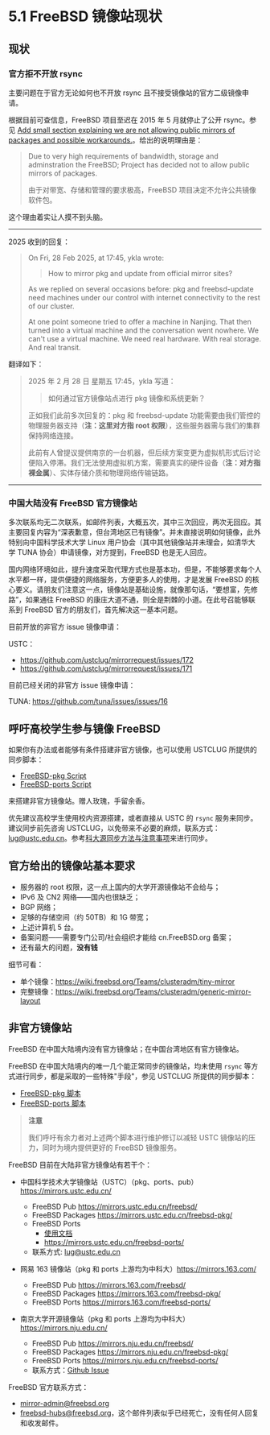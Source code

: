 # 5.1 FreeBSD 镜像站现状

## 现状

### 官方拒不开放 rsync

主要问题在于官方无论如何也不开放 rsync 且不接受镜像站的官方二级镜像申请。

根据目前可查信息，FreeBSD 项目至迟在 2015 年 5 月就停止了公开 rsync。参见 [Add small section explaining we are not allowing public mirrors of packages and possible workarounds.](https://reviews.freebsd.org/R9:3418e47d2f6cd8dd04ac934f38d136ba9101a5a8)。给出的说明理由是：

>Due to very high requirements of bandwidth, storage and adminstration the FreeBSD; Project has decided not to allow public mirrors of packages.
>
>由于对带宽、存储和管理的要求极高，FreeBSD 项目决定不允许公共镜像软件包。

这个理由着实让人摸不到头脑。

---

2025 收到的回复：

>On Fri, 28 Feb 2025, at 17:45, ykla wrote:
>> How to mirror pkg and update from official mirror sites?
>
>As we replied on several occasions before: pkg and freebsd-update need machines under our control with internet connectivity to the rest of our cluster.
>
>At one point someone tried to offer a machine in Nanjing. That then turned into a virtual machine and the conversation went nowhere. We can't use a virtual machine. We need real hardware. With real storage. And real transit.

翻译如下：

>2025 年 2 月 28 日 星期五 17:45，ykla 写道：
>> 如何通过官方镜像站点进行 pkg 镜像和系统更新？
>
>正如我们此前多次回复的：pkg 和 freebsd-update 功能需要由我们管控的物理服务器支持（**注：这里对方指 root 权限**），这些服务器需与我们的集群保持网络连接。
>
>此前有人曾提议提供南京的一台机器，但后续方案变更为虚拟机形式后讨论便陷入停滞。我们无法使用虚拟机方案，需要真实的硬件设备（**注：对方指裸金属**）、实体存储介质和物理网络传输链路。

---

### 中国大陆没有 FreeBSD 官方镜像站

多次联系均无二次联系，如邮件列表，大概五次，其中三次回应，两次无回应。其主要回复内容为“深表歉意，但台湾地区已有镜像”。并未直接说明如何镜像，此外特别向中国科学技术大学 Linux 用户协会（其中其他镜像站并未理会，如清华大学 TUNA 协会）申请镜像，对方提到，FreeBSD 也是无人回应。

国内网络环境如此，提升速度采取代理方式也是基本功，但是，不能够要求每个人水平都一样，提供便捷的网络服务，方便更多人的使用，才是发展 FreeBSD 的核心要义。请朋友们注意这一点，镜像站是基础设施，就像那句话，“要想富，先修路”，如果通往 FreeBSD 的康庄大道不通，则全是荆棘的小道。在此号召能够联系到 FreeBSD 官方的朋友们，首先解决这一基本问题。

目前开放的非官方 issue 镜像申请：

USTC：

- <https://github.com/ustclug/mirrorrequest/issues/172>
- <https://github.com/ustclug/mirrorrequest/issues/171>

目前已经关闭的非官方 issue 镜像申请：

TUNA: <https://github.com/tuna/issues/issues/16>

## 呼吁高校学生参与镜像 FreeBSD

如果你有办法或者能够有条件搭建非官方镜像，也可以使用 USTCLUG 所提供的同步脚本：

- [FreeBSD-pkg Script](https://github.com/ustclug/ustcmirror-images/blob/master/freebsd-pkg/sync.sh)
- [FreeBSD-ports Script](https://github.com/ustclug/ustcmirror-images/blob/master/freebsd-ports/sync-ports.sh)

来搭建非官方镜像站。赠人玫瑰，手留余香。

优先建议高校学生使用校内资源搭建，或者直接从 USTC 的 `rsync` 服务来同步。建议同步前先咨询 USTCLUG，以免带来不必要的麻烦，联系方式： [lug@ustc.edu.cn](mailto:lug@ustc.edu.cn)。参考[科大源同步方法与注意事项](https://mirrors.ustc.edu.cn/help/rsync-guide.html)来进行同步。

## 官方给出的镜像站基本要求

- 服务器的 root 权限，这一点上国内的大学开源镜像站不会给与；
- IPv6 及 CN2 网络——国内也很缺乏；
- BGP 网络；
- 足够的存储空间（约 50TB）和 1G 带宽；
- 上述计算机 5 台。
- 备案问题——需要专门公司/社会组织才能给 cn.FreeBSD.org 备案；
- 还有最大的问题，**没有钱**

细节可看：

- 单个镜像：<https://wiki.freebsd.org/Teams/clusteradm/tiny-mirror>
- 完整镜像：<https://wiki.freebsd.org/Teams/clusteradm/generic-mirror-layout>

## 非官方镜像站

FreeBSD 在中国大陆境内没有官方镜像站；在中国台湾地区有官方镜像站。

FreeBSD 在中国大陆境内的唯一几个能正常同步的镜像站，均未使用 `rsync` 等方式进行同步，都是采取的一些特殊"手段"，参见 USTCLUG 所提供的同步脚本：

- [FreeBSD-pkg 脚本](https://github.com/ustclug/ustcmirror-images/blob/master/freebsd-pkg/sync.sh)
- [FreeBSD-ports 脚本](https://github.com/ustclug/ustcmirror-images/blob/master/freebsd-ports/sync-ports.sh)

>**注意**
>
>我们呼吁有余力者对上述两个脚本进行维护修订以减轻 USTC 镜像站的压力，同时为境内提供更好的 FreeBSD 镜像服务。

FreeBSD 目前在大陆非官方镜像站有若干个：

- 中国科学技术大学镜像站（USTC）（pkg、ports、pub）<https://mirrors.ustc.edu.cn/>
  - FreeBSD Pub <https://mirrors.ustc.edu.cn/freebsd/>
  - FreeBSD Packages <https://mirrors.ustc.edu.cn/freebsd-pkg/>
  - FreeBSD Ports
    - [使用文档](https://mirrors.ustc.edu.cn/help/freebsd-ports.html)
    - <https://mirrors.ustc.edu.cn/freebsd-ports/>
  - 联系方式: [lug@ustc.edu.cn](mailto:lug@ustc.edu.cn)

- 网易 163 镜像站（pkg 和 ports 上游均为中科大）<https://mirrors.163.com/>
  - FreeBSD Pub <https://mirrors.163.com/freebsd/>
  - FreeBSD Packages <https://mirrors.163.com/freebsd-pkg/>
  - FreeBSD Ports <https://mirrors.163.com/freebsd-ports/>

- 南京大学开源镜像站（pkg 和 ports 上游均为中科大）<https://mirrors.nju.edu.cn/>
  - FreeBSD Pub <https://mirrors.nju.edu.cn/freebsd/>
  - FreeBSD Packages <https://mirrors.nju.edu.cn/freebsd-pkg/>
  - FreeBSD Ports <https://mirrors.nju.edu.cn/freebsd-ports/>
  - 联系方式：[Github Issue](https://github.com/nju-lug/NJU-Mirror-Issue/issues)

FreeBSD 官方联系方式：

- [mirror-admin@freebsd.org](mailto:mirror-admin@freebsd.org)
- [freebsd-hubs@freebsd.org](mailto:freebsd-hubs@freebsd.org)，这个邮件列表似乎已经死亡，没有任何人回复和收发邮件。
